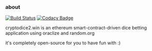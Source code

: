### about

[![Build Status](https://travis-ci.org/jparicka/cryptodice2.win.svg?branch=master)](https://travis-ci.org/jparicka/cryptodice2.win) [![Codacy Badge](https://api.codacy.com/project/badge/Grade/bf3d259e1ce1403ea85ca115a71c5f19)](https://app.codacy.com/app/jparicka/cryptodice2.win?utm_source=github.com&utm_medium=referral&utm_content=jparicka/cryptodice2.win&utm_campaign=Badge_Grade_Dashboard)

cryptodice2.win is an ethereum smart-contract-driven dice betting application using oraclize and random.org

it's completely open-source for you to have fun with :)

